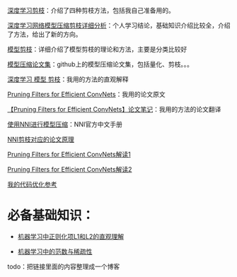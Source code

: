 [深度学习剪枝](https://blog.csdn.net/jacke121/article/details/79450321)：介绍了四种剪枝方法，包括我自己准备用的。

[深度学习网络模型压缩剪枝详细分析](https://www.cnblogs.com/wujianming-110117/p/12702802.html)：个人学习结论，基础知识介绍比较全，介绍了方法，给出了新的方向。

[模型剪枝](https://www.jianshu.com/p/8e1209d3127a)：详细介绍了模型剪枝的理论和方法，主要是分类比较好

[模型压缩论文集](https://github.com/chester256/Model-Compression-Papers)：github上的模型压缩论文集，包括量化、剪枝。。。

[深度学习 模型 剪枝](https://blog.csdn.net/koibiki/article/details/85097903)：我用的方法的直观解释

[Pruning Filters for Efficient ConvNets](https://arxiv.org/pdf/1608.08710.pdf)：我用的论文原文

[【Pruning Filters for Efficient ConvNets】论文笔记](https://blog.csdn.net/liujianlin01/article/details/80604270)：我用的方法的论文翻译

[使用NNI进行模型压缩](https://nni.readthedocs.io/zh/stable/Compression/Overview.html)：NNI官方中文手册

[NNI剪枝对应的论文原理](https://github.com/niukaifeng/nni/blob/master/docs/en_US/Compressor/Pruner.md)

[Pruning Filters for Efficient ConvNets解读1](https://blog.csdn.net/w584212179/article/details/79802499)

[Pruning Filters for Efficient ConvNets解读2](https://zhuanlan.zhihu.com/p/63779916)

[我的代码优化参考](https://github.com/jstzwjr/nni_prune_resnet18)

# 必备基础知识：

* [机器学习中正则化项L1和L2的直观理解](https://blog.csdn.net/jinping_shi/article/details/52433975)

* [机器学习中的范数与稀疏性](https://www.jianshu.com/p/8025b6c9f6fa)

todo：把链接里面的内容整理成一个博客